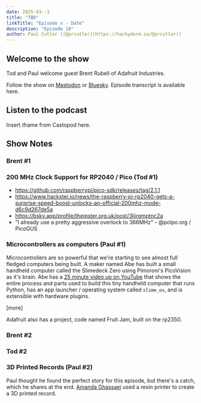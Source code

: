 ```yaml
---
date: 2025-03--3
title: "TBD"
linkTitle: "Episode x - Date"
description: "Episode 18"
author: Paul Cutler ([@prcutler](https://hachyderm.io/@prcutler))
---
```


## Welcome to the show

Tod and Paul welcome guest Brent Rubell of Adafruit Industries.

Follow the show on [Mastodon](https://www.circuitpythonshow.com/@thebootloader/follow) or [Bluesky](https://bsky.app/profile/thebootloader.net).
Episode transcript is available here.

## Listen to the podcast

Insert iframe from Castopod here.

## Show Notes

### Brent #1

### 200 MHz Clock Support for RP2040 / Pico  (Tod #1)
  - https://github.com/raspberrypi/pico-sdk/releases/tag/2.1.1
  - https://www.hackster.io/news/the-raspberry-pi-rp2040-gets-a-surprise-speed-boost-unlocks-an-official-200mhz-mode-d6c9d267de5a
  - https://bsky.app/profile/thejpster.org.uk/post/3lijrgmptnc2a
  - "I already use a pretty aggressive overlock to 366MHz" - @polpo.org / PicoGUS

### Microcontrollers as computers (Paul #1)

Microcontrollers are so powerful that we're starting to see almost full fledged computers being built.  A maker named
Abe has built a small handheld computer called the Slimedeck Zero using Pimoroni's PicoVision as it's brain.  Abe has a [25 minute video up on
YouTube](https://www.youtube.com/watch?v=rnwPmoWMGqk) that shows the entire process and parts used to build this tiny
handheld computer that runs Python, has an app launcher / operating system called `slime_os`, and is extensible with hardware plugins.

[more]

Adafruit also has a project, code named Fruit Jam, built on the rp2350.


### Brent #2

### Tod #2

### 3D Printed Records (Paul #2)

Paul thought he found the perfect story for this episode, but there's a catch, which he shares at the end.
[Amanda Ghassaei](https://amandaghassaei.com/projects/) used a resin printer to create a 3D printed record.
